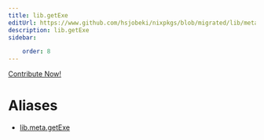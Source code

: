 ```yaml
---
title: lib.getExe
editUrl: https://www.github.com/hsjobeki/nixpkgs/blob/migrated/lib/meta.nix#L182C12
description: lib.getExe
sidebar:

    order: 8
---
```


<a href="https://www.github.com/hsjobeki/nixpkgs/blob/migrated/lib/meta.nix#L182C12">Contribute Now!</a>


# Aliases

- [lib.meta.getExe](/nix-doc-comments/reference/lib/meta/lib-meta-getexe)


